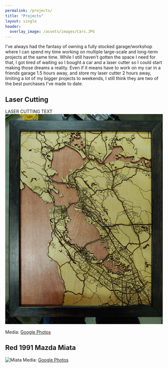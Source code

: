 ```yaml
---
permalink: /projects/
title: "Projects"
layout: single
header:
  overlay_image: /assets/images/Cars.JPG
---
```


I've always had the fantasy of owning a fully stocked garage/workshop where I can spend my time working on multiple large-scale and long-term projects at the same time. While I still haven't gotten the space I need for that, I got tired of waiting so I bought a car and a laser cutter so I could start making those dreams a reality. Even if it means have to work on my car in a friends garage 1.5 hours away, and store my laser cutter 2 hours away, limiting a lot of my bigger projects to weekends, I still think they are two of the best purchases I've made to date.

## Laser Cutting
LASER CUTTING TEXT
![Laser Map](/assets/images/laser_map.jpg)

Media: [Google Photos](https://photos.app.goo.gl/uvZfhLFAUjegBEX36)

## Red 1991 Mazda Miata
![Miata](/assets/images/miata.jpg)
Media: [Google Photos](https://photos.app.goo.gl/pJjmkDbmTaZVGzWT8) 